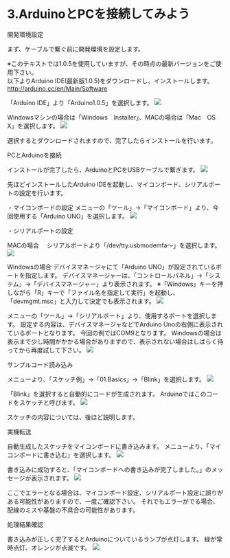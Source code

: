# 3.ArduinoとPCを接続してみよう

開発環境設定

まず、ケーブルで繋ぐ前に開発環境を設定します。

※このテキストでは1.0.5を使用していますが、その時点の最新バージョンをご使用下さい。
<br>
以下よりArduino IDE(最新版1.0.5)をダウンロードし、インストールします。
http://arduino.cc/en/Main/Software

「Arduino IDE」より「Arduino1.0.5」を選択します。
![](dl1.jpg)


Windowsマシンの場合は「Windows　Installer」、MACの場合は「Mac　OS　X」を選択します。 
![](dl2.jpg)

選択するとダウンロードされますので、完了したらインストールを行います。

PCとArduinoを接続

インストールが完了したら、ArduinoとPCをUSBケーブルで繋ぎます。 
![](connect.jpg)

先ほどインストールしたArduino IDEを起動し、マイコンボード、シリアルポートの設定を行います。

・マイコンボードの設定
メニューの「ツール」→「マイコンボード」より、今回使用する「Arduino UNO」を選択します。
![](ard1.jpg)

・シリアルポートの設定

MACの場合
　シリアルポートより「/dev/tty.usbmodemfa～」を選択します。
![](ard2.png)

Windowsの場合
デバイスマネージャにて「Arduino UNO」が設定されているポートを指定します。
デバイスマネージャーは、「コントロールパネル」→「システム」→「デバイスマネージャー」より表示されます。
※「Windows」キーを押しながら「R」キーで「ファイル名を指定して実行」を起動し、「devmgmt.msc」と入力して決定でも表示されます。
![](win1.JPG)

メニューの「ツール」→「シリアルポート」より、使用するポートを選択します。
設定する内容は、デバイスマネージャなどでArduino Unoの右側に表示されているポートとなります。
今回の例ではCOM9となります。
Windowsの場合は表示まで少し時間がかかる場合がありますので、表示されない場合はしばらく待ってから再度試して下さい。
![](win2.jpg)

サンプルコード読み込み

メニューより、「スケッチ例」→「01.Basics」→「Blink」を選択します。
![](ard_code1.jpg)


「Blink」を選択すると自動的にコードが生成されます。
Arduinoではこのコードをスケッチと呼びます。
![](ard_code2.jpg)

スケッチの内容については、後ほど説明します。


実機転送

自動生成したスケッチをマイコンボードに書き込みます。
メニューより、「マイコンボードに書き込む」を選択します。
![](ard_code3.jpg)

書き込みに成功すると、「マイコンボードへの書き込みが完了しました。」のメッセージが表示されます。
![](ard_code4.jpg)

ここでエラーとなる場合は、マイコンボード設定、シリアルポート設定に誤りがある可能性がありますので、一度ご確認下さい。
それでもエラーがでる場合、配線のミスや基盤の不具合の可能性があります。

処理結果確認

書き込みが正しく完了するとArduinoについているランプが点灯します。
緑が常時点灯、オレンジが点滅です。
![](ard_code5.jpg)